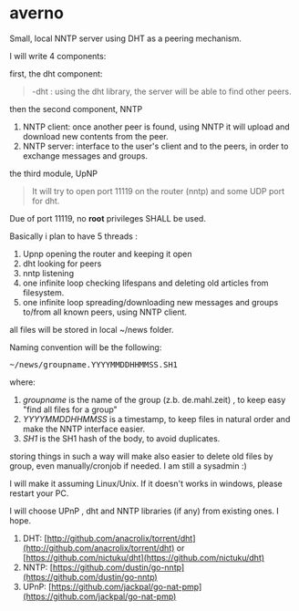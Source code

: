 # averno
Small, local NNTP server using DHT as a peering mechanism.


I will  write 4 components:

first, the dht component:

>-dht : using the dht library, the server will be able to find other peers.

then the second component, NNTP

1. NNTP client: once another peer is found, using NNTP it will upload and download new contents from the peer.
2. NNTP server: interface to the user's client and to the peers, in order to exchange messages and groups.

the third module, UpNP
  
>It will try to open port 11119 on the router (nntp) and some UDP port for dht.

Due of port 11119, no **root** privileges SHALL be used.

Basically i plan to have 5 threads :

1. Upnp opening the router and keeping it open
2. dht looking for peers
3. nntp listening 
4. one infinite loop checking lifespans and deleting old articles from filesystem.
5. one infinite loop spreading/downloading new messages and groups to/from all known peers, using NNTP client.

all files will be stored in local ~/news folder. 

Naming convention will be the following: 

<pre>
~/news/groupname.YYYYMMDDHHMMSS.SH1 
</pre>

where:

1. _groupname_ is the name of the group (z.b. de.mahl.zeit) , to keep easy  "find all files for a group"
2. _YYYYMMDDHHMMSS_ is a timestamp, to keep files in natural order and make the NNTP interface easier.
3. _SH1_ is the SH1 hash of the body, to avoid duplicates.

storing things in such a way will make also easier to delete old files by group, 
even manually/cronjob if needed. I am still a  sysadmin :)

I will make it assuming Linux/Unix. If it doesn't works in windows, please restart your PC.

I will choose UPnP , dht and NNTP libraries (if any) from existing ones. I hope.

1. DHT: [http://github.com/anacrolix/torrent/dht](http://github.com/anacrolix/torrent/dht) or [https://github.com/nictuku/dht](https://github.com/nictuku/dht)
2. NNTP: [https://github.com/dustin/go-nntp](https://github.com/dustin/go-nntp)
3. UPnP: [https://github.com/jackpal/go-nat-pmp](https://github.com/jackpal/go-nat-pmp)



